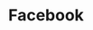 ---
title: Facebook
description:
order: 7

#project-hero
project-hero-image: /assets/imgs/cover-fb.png
project-title: Facebook Safety Center

#project information
client-header: Client
client-text: Facebook Safety Center Team
client-url-text: facebook.com
client-url: https://www.facebook.com/
responsibilities-header: Responsibilities
responsibilities-text: mobile ui design, animation
tools-header: Tools
tools-text: Sketch, After Effects, InVision

#project sections
problem-header: Problem
problem-text: |
  The Facebook Safety Center was going through a redesign of all its content, and needed the page designs to match.
project-goal-header: Project Goal
project-goal-text: |
  Provide an engaging experience of the Facebook Safety Center that included all the extensive information provided by the Facebook Safety team.
solution-header: Solution
solution-text: |
  This project was split between myself and another designer on my team. Since I have a bit of experience with animation, I was tasked to work on the design for the mobile pages as well as simple animations in the headers and footers, while she was in charge of the desktop and tablet designs.
process-header: Process
process-text: |
  We started with a kickoff meeting with the project stakeholders, talking through all the different aspects of content needed in each of the pages. As this project was very content heavy, the solution had to make it easy for readers to search through and find the information they were looking for. Facebook provided us with illustrations to integrate throughout the layout which helped breakup our designs and avoid pages from appearing too content-heavy. After the the main parts of the mobile designs were completed, I started working simultaneously on the header and footer animations. Since these were to be subtle motions meant to provide a fun and playful tone in otherwise serious content, I focused on creating slight movements that looped. The end result for this project were Zeplin files passed over to our in-house developer for the pages, and gifs for the headers and footers.


#project images
image-1-caption: // Animation for page headers
image-1: /assets/imgs/fb-1.gif

image-2-caption: // Whiteboarding user flow (1 of 2)
image-2: /assets/imgs/fb-2.jpg

image-3-caption: // Whiteboarding user flow (2 of 2)
image-3: /assets/imgs/fb-3.jpg

image-4-caption: // The home page and a content page for mobile
image-4: /assets/imgs/fb-side-by-side.png

# settings
layout: single/work
permalink: /work/facebook-safety-center/
---